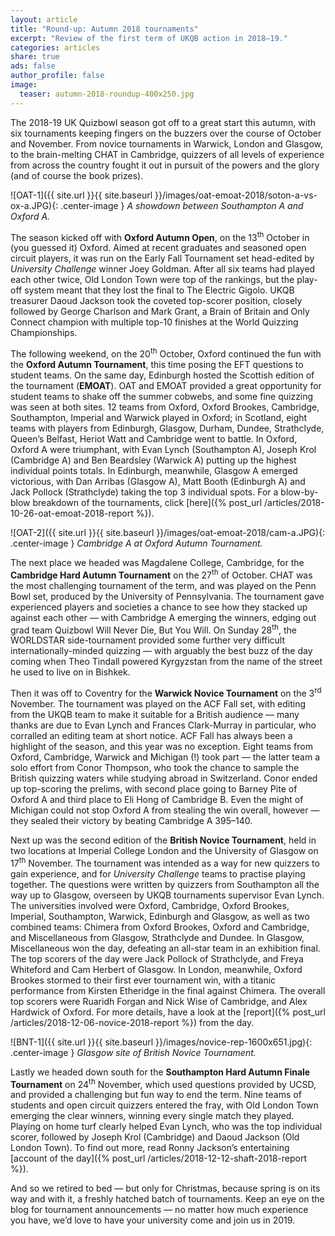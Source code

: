 ```yaml
---
layout: article
title: "Round-up: Autumn 2018 tournaments"
excerpt: "Review of the first term of UKQB action in 2018–19."
categories: articles
share: true
ads: false
author_profile: false
image:
  teaser: autumn-2018-roundup-400x250.jpg
---
```


The 2018-19 UK Quizbowl season got off to a great start this autumn, with six tournaments keeping fingers on the buzzers over the course of October and November. From novice tournaments in Warwick, London and Glasgow, to the brain-melting CHAT in Cambridge, quizzers of all levels of experience from across the country fought it out in pursuit of the powers and the glory (and of course the book prizes).

![OAT-1]({{ site.url }}{{ site.baseurl }}/images/oat-emoat-2018/soton-a-vs-ox-a.JPG){: .center-image }
*A showdown between Southampton A and Oxford A.*

The season kicked off with **Oxford Autumn Open**, on the 13<sup>th</sup> October in (you guessed it) Oxford. Aimed at recent graduates and seasoned open circuit players, it was run on the Early Fall Tournament set head-edited by *University Challenge* winner Joey Goldman. After all six teams had played each other twice, Old London Town were top of the rankings, but the play-off system meant that they lost the final to The Electric Gigolo. UKQB treasurer Daoud Jackson took the coveted top-scorer position, closely followed by George Charlson and Mark Grant, a Brain of Britain and Only Connect champion with multiple top-10 finishes at the World Quizzing Championships.

The following weekend, on the 20<sup>th</sup> October, Oxford continued the fun with the **Oxford Autumn Tournament**, this time posing the EFT questions to student teams. On the same day, Edinburgh hosted the Scottish edition of the tournament (**EMOAT**). OAT and EMOAT provided a great opportunity for student teams to shake off the summer cobwebs, and some fine quizzing was seen at both sites. 12 teams from Oxford, Oxford Brookes, Cambridge, Southampton, Imperial and Warwick played in Oxford; in Scotland, eight teams with players from Edinburgh, Glasgow, Durham, Dundee, Strathclyde, Queen’s Belfast, Heriot Watt and Cambridge went to battle. In Oxford, Oxford A were triumphant, with Evan Lynch (Southampton A), Joseph Krol (Cambridge A) and Ben Beardsley (Warwick A) putting up the highest individual points totals. In Edinburgh, meanwhile, Glasgow A emerged victorious, with Dan Arribas (Glasgow A), Matt Booth (Edinburgh A) and Jack Pollock (Strathclyde) taking the top 3 individual spots. For a blow-by-blow breakdown of the tournaments, click [here]({% post_url /articles/2018-10-26-oat-emoat-2018-report %}).

![OAT-2]({{ site.url }}{{ site.baseurl }}/images/oat-emoat-2018/cam-a.JPG){: .center-image }
*Cambridge A at Oxford Autumn Tournament.*

The next place we headed was Magdalene College, Cambridge, for the **Cambridge Hard Autumn Tournament** on the 27<sup>th</sup> of October. CHAT was the most challenging tournament of the term, and was played on the Penn Bowl set, produced by the University of Pennsylvania. The tournament gave experienced players and societies a chance to see how they stacked up against each other — with Cambridge A emerging the winners, edging out grad team Quizbowl Will Never Die, But You Will. On Sunday 28<sup>th</sup>, the WORLDSTAR side-tournament provided some further very difficult internationally-minded quizzing — with arguably the best buzz of the day coming when Theo Tindall powered Kyrgyzstan from the name of the street he used to live on in Bishkek.

Then it was off to Coventry for the **Warwick Novice Tournament** on the 3<sup>rd</sup> November. The tournament was played on the ACF Fall set, with editing from the UKQB team to make it suitable for a British audience — many thanks are due to Evan Lynch and Frances Clark-Murray in particular, who corralled an editing team at short notice. ACF Fall has always been a highlight of the season, and this year was no exception. Eight teams from Oxford, Cambridge, Warwick and Michigan (!) took part — the latter team a solo effort from Conor Thompson, who took the chance to sample the British quizzing waters while studying abroad in Switzerland. Conor ended up top-scoring the prelims, with second place going to Barney Pite of Oxford A and third place to Eli Hong of Cambridge B. Even the might of Michigan could not stop Oxford A from stealing the win overall, however — they sealed their victory by beating Cambridge A 395–140. 

Next up was the second edition of the **British Novice Tournament**, held in two locations at Imperial College London and the University of Glasgow on 17<sup>th</sup> November. The tournament was intended as a way for new quizzers to gain experience, and for *University Challenge* teams to practise playing together. The questions were written by quizzers from Southampton all the way up to Glasgow, overseen by UKQB tournaments supervisor Evan Lynch. The universities involved were Oxford, Cambridge, Oxford Brookes, Imperial, Southampton, Warwick, Edinburgh and Glasgow, as well as two combined teams: Chimera from Oxford Brookes, Oxford and Cambridge, and Miscellaneous from Glasgow, Strathclyde and Dundee. In Glasgow, Miscellaneous won the day, defeating an all-star team in an exhibition final. The top scorers of the day were Jack Pollock of Strathclyde, and Freya Whiteford and Cam Herbert of Glasgow. In London, meanwhile, Oxford Brookes stormed to their first ever tournament win, with a titanic performance from Kirsten Etheridge in the final against Chimera. The overall top scorers were Ruaridh Forgan and Nick Wise of Cambridge, and Alex Hardwick of Oxford. For more details, have a look at the [report]({% post_url /articles/2018-12-06-novice-2018-report %}) from the day.

![BNT-1]({{ site.url }}{{ site.baseurl }}/images/novice-rep-1600x651.jpg){: .center-image }
*Glasgow site of British Novice Tournament.*

Lastly we headed down south for the **Southampton Hard Autumn Finale Tournament** on 24<sup>th</sup> November, which used questions provided by UCSD, and provided a challenging but fun way to end the term. Nine teams of students and open circuit quizzers entered the fray, with Old London Town emerging the clear winners, winning every single match they played. Playing on home turf clearly helped Evan Lynch, who was the top individual scorer, followed by Joseph Krol (Cambridge) and Daoud Jackson (Old London Town). To find out more, read Ronny Jackson’s entertaining [account of the day]({% post_url /articles/2018-12-12-shaft-2018-report %}).

And so we retired to bed — but only for Christmas, because spring is on its way and with it, a freshly hatched batch of tournaments. Keep an eye on the blog for tournament announcements — no matter how much experience you have, we’d love to have your university come and join us in 2019.



